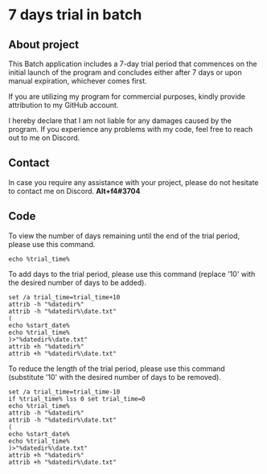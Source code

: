 # 7 days trial in batch

## About project

This Batch application includes a 7-day trial period that commences on the initial launch of the program and concludes either after 7 days or upon manual expiration, whichever comes first.

If you are utilizing my program for commercial purposes, kindly provide attribution to my GitHub account.

I hereby declare that I am not liable for any damages caused by the program. If you experience any problems with my code, feel free to reach out to me on Discord.

## Contact
In case you require any assistance with your project, please do not hesitate to contact me on Discord.
**Alt+f4#3704**

## Code
To view the number of days remaining until the end of the trial period, please use this command.
```batch
echo %trial_time%
```


To add days to the trial period, please use this command (replace '10' with the desired number of days to be added).
```batch
set /a trial_time=trial_time+10
attrib -h "%datedir%"
attrib -h "%datedir%\date.txt"
(
echo %start_date%
echo %trial_time%
)>"%datedir%\date.txt"
attrib +h "%datedir%"
attrib +h "%datedir%\date.txt"
```
To reduce the length of the trial period, please use this command (substitute '10' with the desired number of days to be removed).
```batch
set /a trial_time=trial_time-10
if %trial_time% lss 0 set trial_time=0
echo %trial_time%
attrib -h "%datedir%"
attrib -h "%datedir%\date.txt"
(
echo %start_date%
echo %trial_time%
)>"%datedir%\date.txt"
attrib +h "%datedir%"
attrib +h "%datedir%\date.txt"
  ```

